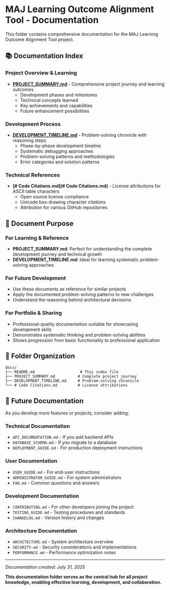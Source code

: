 # MAJ Learning Outcome Alignment Tool - Documentation

This folder contains comprehensive documentation for the MAJ Learning Outcome Alignment Tool project.

## 📚 Documentation Index

### **Project Overview & Learning**
- **[PROJECT_SUMMARY.md](PROJECT_SUMMARY.md)** - Comprehensive project journey and learning outcomes
  - Development phases and milestones
  - Technical concepts learned
  - Key achievements and capabilities
  - Future enhancement possibilities

### **Development Process**
- **[DEVELOPMENT_TIMELINE.md](DEVELOPMENT_TIMELINE.md)** - Problem-solving chronicle with reasoning steps
  - Phase-by-phase development timeline
  - Systematic debugging approaches
  - Problem-solving patterns and methodologies
  - Error categories and solution patterns

### **Technical References**
- **[# Code Citations.md](# Code Citations.md)** - License attributions for ASCII table characters
  - Open source license compliance
  - Unicode box-drawing character citations
  - Attribution for various GitHub repositories

## 🎯 **Document Purpose**

### **For Learning & Reference**
- **PROJECT_SUMMARY.md**: Perfect for understanding the complete development journey and technical growth
- **DEVELOPMENT_TIMELINE.md**: Ideal for learning systematic problem-solving approaches

### **For Future Development**
- Use these documents as reference for similar projects
- Apply the documented problem-solving patterns to new challenges
- Understand the reasoning behind architectural decisions

### **For Portfolio & Sharing**
- Professional-quality documentation suitable for showcasing development skills
- Demonstrates systematic thinking and problem-solving abilities
- Shows progression from basic functionality to professional application

## 📁 **Folder Organization**

```
docs/
├── README.md                    # This index file
├── PROJECT_SUMMARY.md          # Complete project journey
├── DEVELOPMENT_TIMELINE.md     # Problem-solving chronicle
└── # Code Citations.md         # License attributions
```

## 🔄 **Future Documentation**

As you develop more features or projects, consider adding:

### **Technical Documentation**
- `API_DOCUMENTATION.md` - If you add backend APIs
- `DATABASE_SCHEMA.md` - If you migrate to a database
- `DEPLOYMENT_GUIDE.md` - For production deployment instructions

### **User Documentation**
- `USER_GUIDE.md` - For end-user instructions
- `ADMINISTRATOR_GUIDE.md` - For system administrators
- `FAQ.md` - Common questions and answers

### **Development Documentation**
- `CONTRIBUTING.md` - For other developers joining the project
- `TESTING_GUIDE.md` - Testing procedures and standards
- `CHANGELOG.md` - Version history and changes

### **Architecture Documentation**
- `ARCHITECTURE.md` - System architecture overview
- `SECURITY.md` - Security considerations and implementations
- `PERFORMANCE.md` - Performance optimization notes

---

*Documentation created: July 31, 2025*

**This documentation folder serves as the central hub for all project knowledge, enabling effective learning, development, and collaboration.**
